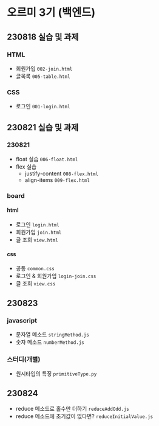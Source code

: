 # 오르미 3기 (백엔드)
## 230818 실습 및 과제
### HTML
- 회원가입 `002-join.html`
- 글목록  `005-table.html`
### CSS
- 로그인 `001-login.html`
## 230821 실습 및 과제
### 230821
- float 실습 `006-float.html`
- flex 실습
  + justify-content `008-flex.html`
  + align-items `009-flex.html`
### board
#### html
- 로그인 `login.html`
- 회원가입 `join.html`
- 글 조회 `view.html`
#### css
- 공통 `common.css`
- 로그인 & 회원가입 `login-join.css`
- 글 조회 `view.css`
## 230823
### javascript
- 문자열 메소드 `stringMethod.js`
- 숫자 메소드 `numberMethod.js`
### 스터디(개별)
- 원시타입의 특징 `primitiveType.py`
## 230824
- reduce 메소드로 홀수만 더하기 `reduceAddOdd.js`
- reduce 메소드에 초기값이 없다면? `reduceInitialValue.js`